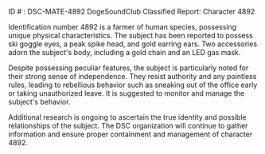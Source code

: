 ID # : DSC-MATE-4892
DogeSoundClub Classified Report: Character 4892

Identification number 4892 is a farmer of human species, possessing unique physical characteristics. The subject has been reported to possess ski goggle eyes, a peak spike head, and gold earring ears. Two accessories adorn the subject's body, including a gold chain and an LED gas mask.

Despite possessing peculiar features, the subject is particularly noted for their strong sense of independence. They resist authority and any pointless rules, leading to rebellious behavior such as sneaking out of the office early or taking unauthorized leave. It is suggested to monitor and manage the subject's behavior.

Additional research is ongoing to ascertain the true identity and possible relationships of the subject. The DSC organization will continue to gather information and ensure proper containment and management of character 4892.
